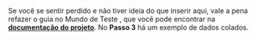 <div class="p-3 mb-2 bg-light text-dark"><i class="bi bi-info-square"></i> Se você se sentir perdido e não tiver ideia do que inserir aqui, vale a pena refazer o guia no <span class = "md-correct2"> Mundo de Teste </span>, que você pode encontrar na <b><a target="_blank" href="/pt-br/documentation/first_steps/"> documentação do projeto</a></b>. No <b>Passo 3</b> há um exemplo de dados colados.</div>
